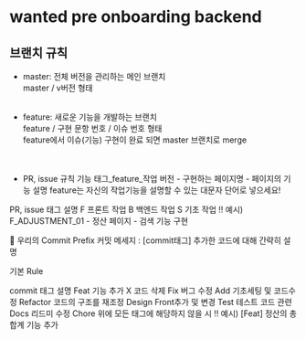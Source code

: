 # wanted pre onboarding backend



## 브랜치 규칙
- master: 전체 버전을 관리하는 메인 브랜치 <br/>
  master / v버전 형태 <br/> <br/>
  
- feature: 새로운 기능을 개발하는 브랜치 <br/>
  feature / 구현 문항 번호 / 이슈 번호 형태 <br/>
  feature에서 이슈(기능) 구현이 완료 되면 master 브랜치로 merge <br/> <br/> <br/>



- PR, issue 규칙
기능 태그_feature_작업 버전 - 구현하는 페이지명 - 페이지의 기능 설명
feature는 자신의 작업기능을 설명할 수 있는 대문자 단어로 넣으세요!

PR, issue 태그	설명
F	프론트 작업
B	백엔드 작업
S	기초 작업
‼️ 예시) F_ADJUSTMENT_01 - 정산 페이지 - 검색 기능 구현

📌 우리의 Commit Prefix
커밋 메세지 : [commit태그] 추가한 코드에 대해 간략히 설명

기본 Rule

commit 태그	설명
Feat
기능 추가
X
코드 삭제
Fix
버그 수정
Add
기초세팅 및 코드수정
Refactor
코드의 구조를 재조정
Design
Front추가 및 변경
Test
테스트 코드 관련
Docs
리드미 수정
Chore
위에 모든 태그에 해당하지 않을 시
‼️ 예시) [Feat] 정산의 총 합계 기능 추가
